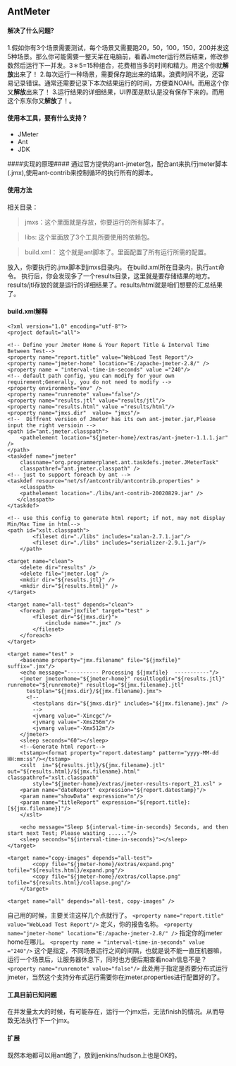 ## AntMeter
#### 解决了什么问题?
1.假如你有3个场景需要测试，每个场景又需要跑20，50，100，150，200并发这5种场景。那么你可能需要一整天呆在电脑前，看着Jmeter运行然后结束，修改参数然后运行下一并发。3＊5=15种组合，花费相当多的时间和精力。用这个你就**解放**出来了！
2.每次运行一种场景，需要保存跑出来的结果。浪费时间不说，还容易记录错误。通常还需要记录下本次结果运行的时间，方便查NOAH。而用这个你又**解放**出来了！
3.运行结果的详细结果，UI界面是默认是没有保存下来的。而用这个东东你又**解放**了！。

#### 使用本工具，要有什么支持？
* JMeter
* Ant
* JDK

####实现的原理####
通过官方提供的ant-jmeter包，配合ant来执行jmeter脚本(.jmx),使用ant-contrib来控制循环的执行所有的脚本。

#### 使用方法 ####
相关目录：
>jmxs：这个里面就是存放，你要运行的所有脚本了。

>libs: 这个里面放了3个工具所要使用的依赖包。

>build.xml： 这个就是ant脚本了。里面配置了所有运行所需的配置。

放入，你要执行的.jmx脚本到jmxs目录内。
在build.xml所在目录内，执行`ant`命令。
执行后，你会发现多了一个results目录，这里就是要存储结果的地方。results/jtl存放的就是运行的详细结果了。results/html就是咱们想要的汇总结果了。

#### build.xml解释

	<?xml version="1.0" encoding="utf-8"?>
	<project default="all">

	<!-- Define your Jmeter Home & Your Report Title & Interval Time Between Test-->
	<property name="report.title" value="WebLoad Test Report"/>
	<property name="jmeter-home" location="E:/apache-jmeter-2.8/" />
	<property name = "interval-time-in-seconds" value ="240"/>
	<!-- default path config, you can modify for your own requirement;Generally, you do not need to modify -->
	<property environment="env" />
	<property name="runremote" value="false"/>
	<property name="results.jtl" value="results/jtl"/>
	<property name="results.html" value ="results/html"/>
	<property name="jmxs.dir"  value= "jmxs"/>
	<!--  Diffrent version of Jmeter has its own ant-jmeter.jar,Please input the right versioin -->
	<path id="ant.jmeter.classpath">
		<pathelement location="${jmeter-home}/extras/ant-jmeter-1.1.1.jar" />
	</path>
	<taskdef name="jmeter"
		classname="org.programmerplanet.ant.taskdefs.jmeter.JMeterTask"
		classpathref="ant.jmeter.classpath" />
	<!-- just to support foreach by ant -->
	<taskdef resource="net/sf/antcontrib/antcontrib.properties" >
	    <classpath>
		<pathelement location="./libs/ant-contrib-20020829.jar" />
	   </classpath>
	</taskdef>

	<!-- use this config to generate html report; if not, may not display Min/Max Time in html-->
 	<path id="xslt.classpath">
        	<fileset dir="./libs" includes="xalan-2.7.1.jar"/>
        	<fileset dir="./libs" includes="serializer-2.9.1.jar"/>
    	</path>

	<target name="clean">
		<delete dir="results" />
		<delete file="jmeter.log" />
		<mkdir dir="${results.jtl}" />
		<mkdir dir="${results.html}" />
	</target>

	<target name="all-test" depends="clean">
		<foreach  param="jmxfile" target="test" >
		    <fileset dir="${jmxs.dir}">
		        <include name="*.jmx" />
		    </fileset>
		</foreach>
	</target>

	<target name="test" >
		<basename property="jmx.filename" file="${jmxfile}" suffix=".jmx"/>
		<echo message="---------- Processing ${jmxfile}  -----------"/>
		<jmeter jmeterhome="${jmeter-home}" resultlogdir="${results.jtl}" runremote="${runremote}" resultlog="${jmx.filename}.jtl"
		  testplan="${jmxs.dir}/${jmx.filename}.jmx">
		  <!--
			<testplans dir="${jmxs.dir}" includes="${jmx.filename}.jmx" />
			-->
			<jvmarg value="-Xincgc"/>
			<jvmarg value="-Xms256m"/>
			<jvmarg value="-Xmx512m"/>
		</jmeter>
		<sleep seconds="60"></sleep>
		<!--Generate html report-->
		<tstamp><format property="report.datestamp" pattern="yyyy-MM-dd HH:mm:ss"/></tstamp>
		<xslt  in="${results.jtl}/${jmx.filename}.jtl"  out="${results.html}/${jmx.filename}.html"  classpathref="xslt.classpath"
			style="${jmeter-home}/extras/jmeter-results-report_21.xsl" >
		<param name="dateReport" expression="${report.datestamp}"/>
		<param name="showData" expression="n"/>
		<param name="titleReport" expression="${report.title}:[${jmx.filename}]"/>
		</xslt>

		<echo message="Sleep ${interval-time-in-seconds} Seconds, and then start next Test; Please waiting ......"/>
	   	<sleep seconds="${interval-time-in-seconds}"></sleep>
	</target>

	<target name="copy-images" depends="all-test">
        	<copy file="${jmeter-home}/extras/expand.png" tofile="${results.html}/expand.png"/>
        	<copy file="${jmeter-home}/extras/collapse.png" tofile="${results.html}/collapse.png"/>
    	</target>

	<target name="all" depends="all-test, copy-images" />
</project>

自己用的时候，主要关注这样几个点就行了。
`<property name="report.title" value="WebLoad Test Report"/>`
定义，你的报告名称。
`<property name="jmeter-home" location="E:/apache-jmeter-2.8/" />`
指定你的jmeter home在哪儿。
`<property name = "interval-time-in-seconds" value ="240"/>`
这个是指定，不同场景运行之间的间隔，也就是说不能一直压机器嘛，运行一个场景后，让服务器休息下，同时也方便后期查看noah信息不是？
`<property name="runremote" value="false"/>`
此处用于指定是否要分布式运行jmeter，当然这个支持分布式运行需要你在jmeter.properties进行配置好的了。

#### 工具目前已知问题
在并发量太大的时候，有可能存在，运行一个jmx后，无法finish的情况。从而导致无法执行下一个jmx。

#### 扩展
既然本地都可以用ant跑了，放到jenkins/hudson上也是OK的。

